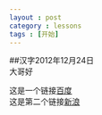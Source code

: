 ```yaml
---
layout : post
category : lessons
tags : [开始]
---
```

##汉字2012年12月24日  
 大哥好    
 
这是一个链接[百度](http://www.baidu.com "")   
这是第二个链接[新浪](http://www.sina.com.cn/ "")



